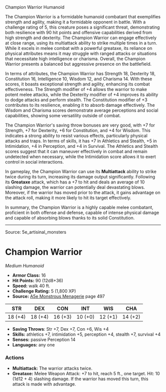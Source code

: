 <MonsterName/>Champion Warrior</MonsterName>
<CreatureType/>Humanoid</CreatureType>

<summary>The Champion Warrior is a formidable humanoid combatant that exemplifies strength and agility, making it a formidable opponent in battle. With a challenge rating of 5, this creature poses a significant threat, demonstrating both resilience with 90 hit points and offensive capabilities derived from high strength and dexterity. The Champion Warrior can engage effectively at close range, using its multiattack ability to strike multiple times in a turn. While it excels in melee combat with a powerful greataxe, its reliance on physical attributes means it may struggle with ranged attacks or situations that necessitate high intelligence or charisma. Overall, the Champion Warrior presents a balanced but aggressive presence on the battlefield.</summary>

<detail>

In terms of attributes, the Champion Warrior has Strength 18, Dexterity 18, Constitution 16, Intelligence 10, Wisdom 12, and Charisma 14. With these scores, it boasts exceptional strength and agility, enhancing its combat effectiveness. The Strength modifier of +4 allows the warrior to make potent melee attacks, while the Dexterity modifier of +4 improves its ability to dodge attacks and perform stealth. The Constitution modifier of +3 contributes to its resilience, enabling it to absorb damage effectively. The Wisdom and Charisma scores demonstrate average perceptions and social capabilities, showing some versatility outside of combat.

The Champion Warrior's saving throw bonuses are very good, with +7 for Strength, +7 for Dexterity, +6 for Constitution, and +4 for Wisdom. This indicates a strong ability to resist various effects, particularly physical attacks and traps. In terms of skills, it has +7 in Athletics and Stealth, +5 in Intimidation, +4 in Perception, and +4 in Survival. The Athletics and Stealth scores suggest that it can maneuver effectively in combat and remain undetected when necessary, while the Intimidation score allows it to exert control in social interactions.

In gameplay, the Champion Warrior can use its **Multiattack** ability to strike twice during its turn, increasing its damage output significantly. Following its **Greataxe** attack, which has a +7 to hit and deals an average of 10 slashing damage, the warrior can potentially deal devastating blows. Moreover, if the warrior has moved prior to the attack, it gains advantage on the attack roll, making it more likely to hit its target effectively.

In summary, the Champion Warrior is a highly capable melee combatant, proficient in both offense and defense, capable of intense physical damage and capable of absorbing blows thanks to its solid Constitution.</detail>



---

Source: 5e_artisinal_monsters

# Champion Warrior

*Medium* *Humanoid*

- **Armor Class:** 16
- **Hit Points:** 90 (12d8+36)
- **Speed:** walk 40 ft.
- **Challenge Rating:** 5 (1,800 XP)
- **Source:** [A5e Monstrous Menagerie](https://enpublishingrpg.com/products/level-up-monstrous-menagerie-a5e) page 497

| STR | DEX | CON | INT | WIS | CHA |
| --- | --- | --- | --- | --- | --- |
| 18 (+4) | 18 (+4) | 16 (+3) | 10 (+0) | 12 (+1) | 14 (+2) |

- **Saving Throws**: Str +7, Dex +7, Con +6, Wis +4
- **Skills:** athletics +7, intimidation +5, perception +4, stealth +7, survival +4
- **Senses:** passive Perception 14
- **Languages:** any one

### Actions

- **Multiattack:** The warrior attacks twice.
- **Greataxe:** Melee Weapon Attack: +7 to hit, reach 5 ft., one target. Hit: 10 (1d12 + 4) slashing damage. If the warrior has moved this turn, this attack is made with advantage.




